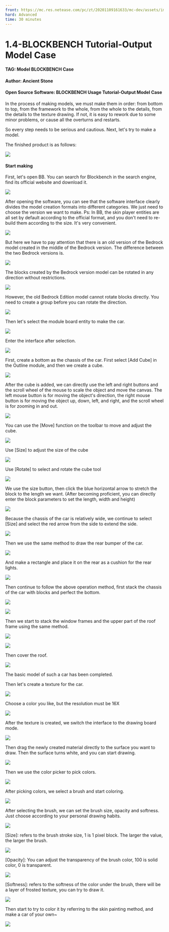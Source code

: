 ```yaml
--- 
front: https://mc.res.netease.com/pc/zt/20201109161633/mc-dev/assets/img/4_1.9a961fec.png 
hard: Advanced 
time: 30 minutes 
--- 
```

# 1.4-BLOCKBENCH Tutorial-Output Model Case 
#### TAG: Model BLOCKBENCH Case 
#### Author: Ancient Stone 
#### Open Source Software: BLOCKBENCH Usage Tutorial-Output Model Case 

In the process of making models, we must make them in order: from bottom to top, from the framework to the whole, from the whole to the details, from the details to the texture drawing. If not, it is easy to rework due to some minor problems, or cause all the overturns and restarts. 

So every step needs to be serious and cautious. Next, let's try to make a model. 

The finished product is as follows: 

![](./images/4_1.png) 

#### Start making 

First, let's open BB. You can search for Blockbench in the search engine, find its official website and download it. 

![](./images/4_2.png) 

After opening the software, you can see that the software interface clearly divides the model creation formats into different categories. We just need to choose the version we want to make. Ps: In BB, the skin player entities are all set by default according to the official format, and you don't need to re-build them according to the size. It's very convenient. 

![](./images/4_3.png) 

But here we have to pay attention that there is an old version of the Bedrock model created in the middle of the Bedrock version. The difference between the two Bedrock versions is. 

![](./images/4_4.png) 

The blocks created by the Bedrock version model can be rotated in any direction without restrictions.


![](./images/4_5.png) 

However, the old Bedrock Edition model cannot rotate blocks directly. You need to create a group before you can rotate the direction. 

![](./images/4_6.png) 

Then let's select the module board entity to make the car. 

![](./images/4_7.png) 

Enter the interface after selection. 

![](./images/4_8.png) 

First, create a bottom as the chassis of the car. First select [Add Cube] in the Outline module, and then we create a cube. 

![](./images/4_9.png) 

After the cube is added, we can directly use the left and right buttons and the scroll wheel of the mouse to scale the object and move the canvas. The left mouse button is for moving the object's direction, the right mouse button is for moving the object up, down, left, and right, and the scroll wheel is for zooming in and out. 

![](./images/4_10.png) 

You can use the [Move] function on the toolbar to move and adjust the cube. 

![](./images/4_11.png) 

Use [Size] to adjust the size of the cube 

![](./images/4_12.png) 

Use [Rotate] to select and rotate the cube tool 

![](./images/4_13.png) 




We use the size button, then click the blue horizontal arrow to stretch the block to the length we want. (After becoming proficient, you can directly enter the block parameters to set the length, width and height) 

![](./images/4_14.png) 

Because the chassis of the car is relatively wide, we continue to select [Size] and select the red arrow from the side to extend the side. 

![](./images/4_15.png) 

Then we use the same method to draw the rear bumper of the car. 

![](./images/4_16.png) 

And make a rectangle and place it on the rear as a cushion for the rear lights. 

![](./images/4_17.png) 

Then continue to follow the above operation method, first stack the chassis of the car with blocks and perfect the bottom. 

![](./images/4_18.png) 

![](./images/4_19.png) 

Then we start to stack the window frames and the upper part of the roof frame using the same method. 

![](./images/4_20.png) 

![](./images/4_21.png) 

Then cover the roof. 

![](./images/4_22.png) 




The basic model of such a car has been completed. 

Then let's create a texture for the car. 

![](./images/4_23.png) 

Choose a color you like, but the resolution must be 16X 

![](./images/4_24.png) 

After the texture is created, we switch the interface to the drawing board mode. 

![](./images/4_25.png) 

Then drag the newly created material directly to the surface you want to draw. Then the surface turns white, and you can start drawing. 

![](./images/4_26.png) 

Then we use the color picker to pick colors. 

![](./images/4_27.png) 

After picking colors, we select a brush and start coloring. 

![](./images/4_28.png) 

After selecting the brush, we can set the brush size, opacity and softness. Just choose according to your personal drawing habits. 

![](./images/4_29.png) 

[Size]: refers to the brush stroke size, 1 is 1 pixel block. The larger the value, the larger the brush. 

![](./images/4_29.png) 




[Opacity]: You can adjust the transparency of the brush color, 100 is solid color, 0 is transparent. 

![](./images/4_30.png) 

[Softness]: refers to the softness of the color under the brush, there will be a layer of frosted texture, you can try to draw it. 

![](./images/4_31.png) 

Then start to try to color it by referring to the skin painting method, and make a car of your own~ 

![](./images/4_32.png)